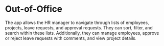 # Out-of-Office
The app allows the HR manager to navigate through lists of employees, projects, leave requests, and approval requests. They can sort, filter, and search within these lists. Additionally, they can manage employees, approve or reject leave requests with comments, and view project details.
